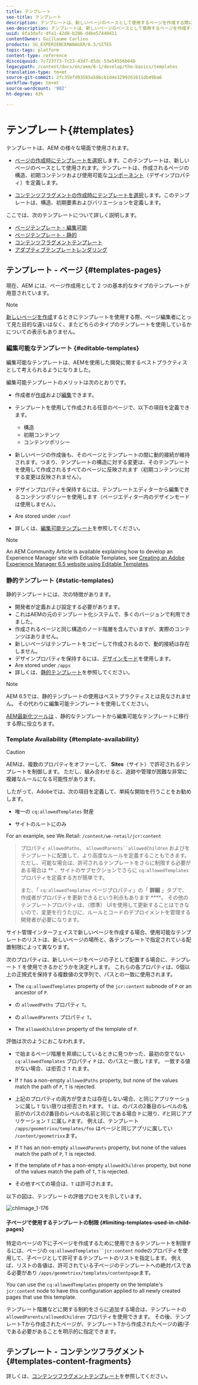 ```yaml
---
title: テンプレート
seo-title: テンプレート
description: テンプレートは、新しいページのベースとして使用するページを作成する際に使用します
seo-description: テンプレートは、新しいページのベースとして使用するページを作成する際に使用します
uuid: 6fa3dafc-dfa1-42d8-b296-d4be57449411
contentOwner: Guillaume Carlino
products: SG_EXPERIENCEMANAGER/6.5/SITES
topic-tags: platform
content-type: reference
discoiquuid: 7c723773-7c23-43d7-85dc-53e54556b648
legacypath: /content/docs/en/aem/6-1/develop/the-basics/templates
translation-type: tm+mt
source-git-commit: 2fc35bfd93585a586cb1d4e3299261611db49ba6
workflow-type: tm+mt
source-wordcount: '982'
ht-degree: 43%

---
```



# テンプレート{#templates}

テンプレートは、AEM の様々な場面で使用されます。

* [ページの作成時にテンプレートを選択](#templates-pages)します。このテンプレートは、新しいページのベースとして使用されます。テンプレートは、作成されるページの構造、初期コンテンツおよび使用可能な[コンポーネント](/help/sites-authoring/default-components.md)（デザインプロパティ）を定義します。

* [コンテンツフラグメントの作成時にテンプレートを選択](#templates-content-fragments)します。このテンプレートは、構造、初期要素およびバリエーションを定義します。

ここでは、次のテンプレートについて詳しく説明します。

* [ページテンプレート - 編集可能](/help/sites-developing/page-templates-editable.md)
* [ページテンプレート - 静的](/help/sites-developing/page-templates-static.md)
* [コンテンツフラグメントテンプレート](/help/sites-developing/content-fragment-templates.md)
* [アダプティブテンプレートレンダリング](/help/sites-developing/templates-adaptive-rendering.md)

## テンプレート - ページ {#templates-pages}

現在、AEM には、ページ作成用として 2 つの基本的なタイプのテンプレートが用意されています。

>[!NOTE]
>
>[新しいページを作成](/help/sites-authoring/managing-pages.md#creating-a-new-page)するときにテンプレートを使用する際、ページ編集者にとって見た目的な違いはなく、またどちらのタイプのテンプレートを使用しているかについての表示もありません。

### 編集可能なテンプレート {#editable-templates}

編集可能なテンプレートは、AEMを使用した開発に関するベストプラクティスとして考えられるようになりました。

編集可能テンプレートのメリットは次のとおりです。

* 作成者が[作成](/help/sites-authoring/templates.md#creating-a-new-template-template-author)および[編集](/help/sites-authoring/templates.md#editing-a-template-structure-template-author)できます。

* テンプレートを使用して作成される任意のページで、以下の項目を定義できます。

   * 構造
   * 初期コンテンツ
   * コンテンツポリシー

* 新しいページの作成後も、そのページとテンプレートの間に動的接続が維持されます。つまり、テンプレートの構造に対する変更は、そのテンプレートを使用して作成されるすべてのページに反映されます（初期コンテンツに対する変更は反映されません）。
* デザインプロパティを保持するには、テンプレートエディターから編集できるコンテンツポリシーを使用します（ページエディター内のデザインモードは使用しません）。
* Are stored under `/conf`
* 詳しくは、[編集可能テンプレート](/help/sites-developing/page-templates-editable.md)を参照してください。

>[!NOTE]
>
>An AEM Community Article is available explaining how to develop an Experience Manager site with Editable Templates, see [Creating an Adobe Experience Manager 6.5 website using Editable Templates](https://helpx.adobe.com/jp/experience-manager/using/first_aem64_website.html).

### 静的テンプレート {#static-templates}

静的テンプレートには、次の特徴があります。

* 開発者が定義および設定する必要があります。
* これはAEMの元のテンプレート化システムで、多くのバージョンで利用できました。
* 作成されるページと同じ構造のノード階層を含んでいますが、実際のコンテンツはありません。
* 新しいページはテンプレートをコピーして作成されるので、動的接続は存在しません。
* デザインプロパティを保持するには、[デザインモード](/help/sites-authoring/default-components-designmode.md)を使用します。
* Are stored under `/apps`
* 詳しくは、[静的テンプレート](/help/sites-developing/page-templates-static.md)を参照してください。

>[!NOTE]
>
>AEM 6.5では、静的テンプレートの使用はベストプラクティスとは見なされません。 その代わりに編集可能テンプレートを使用してください。
>
>[AEM最新化ツールは](modernization-tools.md) 、静的なテンプレートから編集可能なテンプレートに移行する際に役立ちます。

### Template Availability {#template-availability}

>[!CAUTION]
>
>AEMは、複数のプロパティをオファーして、 **Sites**（サイト）で許可されるテンプレートを制御します。 ただし、組み合わせると、追跡や管理が困難な非常に複雑なルールになる可能性があります。
>
>したがって、Adobeでは、次の項目を定義して、単純な開始を行うことをお勧めします。
>
>* 唯一の `cq:allowedTemplates` 財産
   >
   >
* サイトのルートにのみ
>
>
For an example, see We.Retail: `/content/we-retail/jcr:content`
>
>プロパティ `allowedPaths`、 `allowedParents``allowedChildren` およびをテンプレートに配置して、より高度なルールを定義することもできます。 ただし、可能な場合は、許可されるテンプレートをさらに制限する必要がある場合は ** 、サイトのサブセクションでさらに `cq:allowedTemplates` プロパティを定義する方が簡単です。
>
>また、「 `cq:allowedTemplates` ページプロパティ」の「 **詳細** 」タブで、作成者がプロパティを更新できるという利点もあります ****。 その他のテンプレートプロパティは、（標準） UIを使用して更新することはできないので、変更を行うたびに、ルールとコードのデプロイメントを管理する開発者が必要になります。

サイト管理インターフェイスで新しいページを作成する場合、使用可能なテンプレートのリストは、新しいページの場所と、各テンプレートで指定されている配置制限によって異なります。

次のプロパティは、新しいページをページの子として配置する場合に、テンプレート `T` を使用できるかどうかを決定 `P`します。 これらの各プロパティは、0個以上の正規式を保持する複数値の文字列で、パスとの一致に使用されます。

* The `cq:allowedTemplates` property of the `jcr:content` subnode of `P` or an ancestor of `P`.

* の `allowedPaths` プロパティ `T`。

* の `allowedParents` プロパティ `T`。

* The `allowedChildren` property of the template of `P`.

評価は次のようにおこなわれます。

* で始まるページ階層を昇順にしているときに見つかった、最初の空でない `cq:allowedTemplates` プロパティ `P` は、のパスと一致し `T`ます。 一致する値がない場合、は拒否さ `T` れます。

* If `T` has a non-empty `allowedPaths` property, but none of the values match the path of `P`, `T` is rejected.

* 上記のプロパティの両方が空または存在しない場合、と同じアプリケーションに属し `T` ない限りは拒否され `P`ます。 `T` は、のパスの2番目のレベルの名前がのパスの2番目のレベルの名前と同じである場合 `P` に限り、ifと同じアプリケーション `T` に属し `P`ます。 例えば、テンプレート `/apps/geometrixx/templates/foo` はページと同じアプリに属してい `/content/geometrixx`ます。

* If `T` has an non-empty `allowedParents` property, but none of the values match the path of `P`, `T` is rejected.

* If the template of `P` has a non-empty `allowedChildren` property, but none of the values match the path of `T`, `T` is rejected.

* その他すべての場合は、`T` は許可されます。

以下の図は、テンプレートの評価プロセスを示しています。

![chlimage_1-176](assets/chlimage_1-176.png)

#### 子ページで使用するテンプレートの制限 {#limiting-templates-used-in-child-pages}

特定のページの下に子ページを作成するために使用できるテンプレートを制限するには、ページの `cq:allowedTemplates``jcr:content` nodeのプロパティを使用して、子ページとして許可するテンプレートのリストを指定します。 例えば、リストの各値は、許可されている子ページのテンプレートへの絶対パスである必要があり `/apps/geometrixx/templates/contentpage`ます。

You can use the `cq:allowedTemplates` property on the template&#39;s  `jcr:content` node to have this configuration applied to all newly created pages that use this template.

テンプレート階層などに関する制約をさらに追加する場合は、テンプレートの `allowedParents/allowedChildren` プロパティを使用できます。 その後、テンプレートTから作成されたページが、テンプレートTから作成されたページの親/子である必要があることを明示的に指定できます。

## テンプレート - コンテンツフラグメント {#templates-content-fragments}

詳しくは、[コンテンツフラグメントテンプレート](/help/sites-developing/content-fragment-templates.md)を参照してください。
